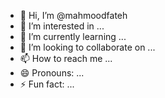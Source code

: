 - 👋 Hi, I’m @mahmoodfateh
- 👀 I’m interested in ...
- 🌱 I’m currently learning ...
- 💞️ I’m looking to collaborate on ...
- 📫 How to reach me ...
- 😄 Pronouns: ...
- ⚡ Fun fact: ...

<!---
mahmoodfateh/mahmoodfateh is a ✨ special ✨ repository because its `README.md` (this file) appears on your GitHub profile.
You can click the Preview link to take a look at your changes.
--->
